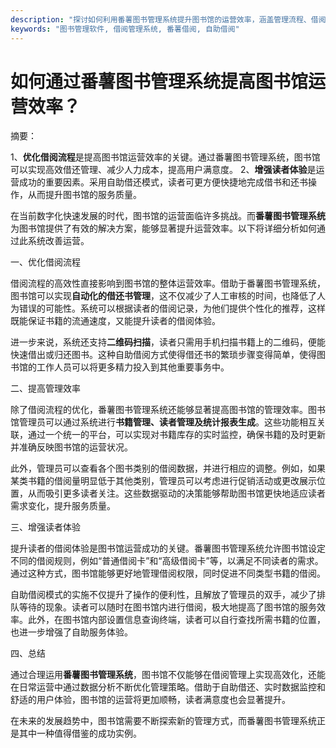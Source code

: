 ```yaml
---
description: "探讨如何利用番薯图书管理系统提升图书馆的运营效率，涵盖管理流程、借阅方式等方面。"
keywords: "图书管理软件, 借阅管理系统, 番薯借阅, 自助借阅"
---
```

# 如何通过番薯图书管理系统提高图书馆运营效率？

摘要： 

1、**优化借阅流程**是提高图书馆运营效率的关键。通过番薯图书管理系统，图书馆可以实现高效借还管理、减少人力成本，提高用户满意度。
2、**增强读者体验**是运营成功的重要因素。采用自助借还模式，读者可更方便快捷地完成借书和还书操作，从而提升图书馆的服务质量。

在当前数字化快速发展的时代，图书馆的运营面临许多挑战。而**番薯图书管理系统**为图书馆提供了有效的解决方案，能够显著提升运营效率。以下将详细分析如何通过此系统改善运营。

一、优化借阅流程

借阅流程的高效性直接影响到图书馆的整体运营效率。借助于番薯图书管理系统，图书馆可以实现**自动化的借还书管理**，这不仅减少了人工审核的时间，也降低了人为错误的可能性。系统可以根据读者的借阅记录，为他们提供个性化的推荐，这样既能保证书籍的流通速度，又能提升读者的借阅体验。

进一步来说，系统还支持**二维码扫描**，读者只需用手机扫描书籍上的二维码，便能快速借出或归还图书。这种自助借阅方式使得借还书的繁琐步骤变得简单，使得图书馆的工作人员可以将更多精力投入到其他重要事务中。

二、提高管理效率

除了借阅流程的优化，番薯图书管理系统还能够显著提高图书馆的管理效率。图书馆管理员可以通过系统进行**书籍管理、读者管理及统计报表生成**。这些功能相互关联，通过一个统一的平台，可以实现对书籍库存的实时监控，确保书籍的及时更新并准确反映图书馆的运营状况。

此外，管理员可以查看各个图书类别的借阅数据，并进行相应的调整。例如，如果某类书籍的借阅量明显低于其他类别，管理员可以考虑进行促销活动或更改展示位置，从而吸引更多读者关注。这些数据驱动的决策能够帮助图书馆更快地适应读者需求变化，提升服务质量。

三、增强读者体验

提升读者的借阅体验是图书馆运营成功的关键。番薯图书管理系统允许图书馆设定不同的借阅规则，例如“普通借阅卡”和“高级借阅卡”等，以满足不同读者的需求。通过这种方式，图书馆能够更好地管理借阅权限，同时促进不同类型书籍的借阅。

自助借阅模式的实施不仅提升了操作的便利性，且解放了管理员的双手，减少了排队等待的现象。读者可以随时在图书馆内进行借阅，极大地提高了图书馆的服务效率。此外，在图书馆内部设置信息查询终端，读者可以自行查找所需书籍的位置，也进一步增强了自助服务体验。

四、总结

通过合理运用**番薯图书管理系统**，图书馆不仅能够在借阅管理上实现高效化，还能在日常运营中通过数据分析不断优化管理策略。借助于自助借还、实时数据监控和舒适的用户体验，图书馆的运营将更加顺畅，读者满意度也会显著提升。

在未来的发展趋势中，图书馆需要不断探索新的管理方式，而番薯图书管理系统正是其中一种值得借鉴的成功实例。

